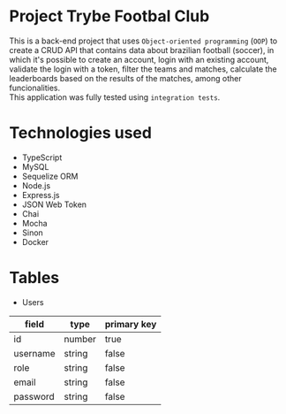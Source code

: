 # Project Trybe Footbal Club

This is a back-end project that uses `Object-oriented programming` (`OOP`) to create a CRUD API that contains data about brazilian football (soccer), in which it's possible to create an account, login with an existing account, validate the login with a token, filter the teams and matches, calculate the leaderboards based on the results of the matches, among other funcionalities.  
This application was fully tested using `integration tests`.

# Technologies used
* TypeScript
* MySQL
* Sequelize ORM
* Node.js
* Express.js
* JSON Web Token
* Chai
* Mocha
* Sinon
* Docker

# Tables
* Users

 |  field  |  type  | primary key |
 |---------|--------|-------------|
 | id      | number | true        |
 | username| string | false
 | role    | string | false
 | email   | string | false
 | password| string | false
